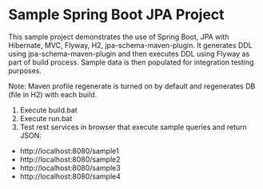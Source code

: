 Sample Spring Boot JPA Project
==============================

This sample project demonstrates the use of Spring Boot, JPA with Hibernate, MVC, Flyway, H2, jpa-schema-maven-plugin.
It generates DDL using jpa-schema-maven-plugin and then executes DDL using Flyway as part of build process.
Sample data is then populated for integration testing purposes.

Note: Maven profile regenerate is turned on by default and regenerates DB (file in H2) with each build.

1. Execute build.bat
2. Execute run.bat
3. Test rest services in browser that execute sample queries and return JSON:
- http://localhost:8080/sample1
- http://localhost:8080/sample2
- http://localhost:8080/sample3
- http://localhost:8080/sample4
